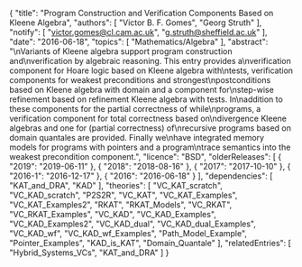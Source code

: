 {
    "title": "Program Construction and Verification Components Based on Kleene Algebra",
    "authors": [
        "Victor B. F. Gomes",
        "Georg Struth"
    ],
    "notify": [
        "victor.gomes@cl.cam.ac.uk",
        "g.struth@sheffield.ac.uk"
    ],
    "date": "2016-06-18",
    "topics": [
        "Mathematics/Algebra"
    ],
    "abstract": "\nVariants of Kleene algebra support program construction and\nverification by algebraic reasoning. This entry provides a\nverification component for Hoare logic based on Kleene algebra with\ntests, verification components for weakest preconditions and strongest\npostconditions based on Kleene algebra with domain and a component for\nstep-wise refinement based on refinement Kleene algebra with tests. In\naddition to these components for the partial correctness of while\nprograms, a verification component for total correctness based on\ndivergence Kleene algebras and one for (partial correctness) of\nrecursive programs based on domain quantales are provided. Finally we\nhave integrated memory models for programs with pointers and a program\ntrace semantics into the weakest precondition component.",
    "licence": "BSD",
    "olderReleases": [
        {
            "2019": "2019-06-11"
        },
        {
            "2018": "2018-08-16"
        },
        {
            "2017": "2017-10-10"
        },
        {
            "2016-1": "2016-12-17"
        },
        {
            "2016": "2016-06-18"
        }
    ],
    "dependencies": [
        "KAT_and_DRA",
        "KAD"
    ],
    "theories": [
        "VC_KAT_scratch",
        "VC_KAD_scratch",
        "P2S2R",
        "VC_KAT",
        "VC_KAT_Examples",
        "VC_KAT_Examples2",
        "RKAT",
        "RKAT_Models",
        "VC_RKAT",
        "VC_RKAT_Examples",
        "VC_KAD",
        "VC_KAD_Examples",
        "VC_KAD_Examples2",
        "VC_KAD_dual",
        "VC_KAD_dual_Examples",
        "VC_KAD_wf",
        "VC_KAD_wf_Examples",
        "Path_Model_Example",
        "Pointer_Examples",
        "KAD_is_KAT",
        "Domain_Quantale"
    ],
    "relatedEntries": [
        "Hybrid_Systems_VCs",
        "KAT_and_DRA"
    ]
}